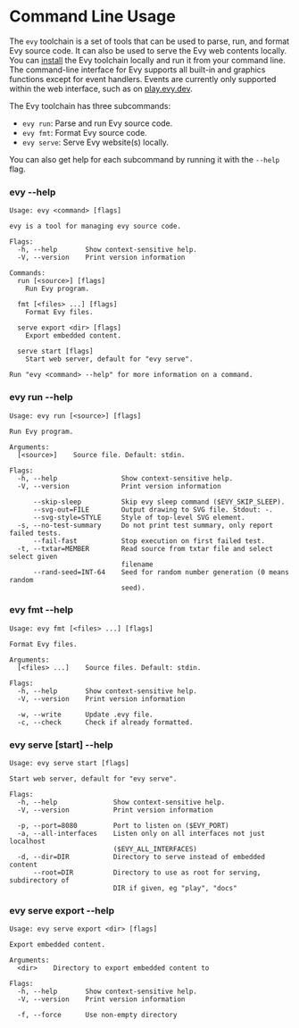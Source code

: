 # Command Line Usage

The `evy` toolchain is a set of tools that can be used to parse, run, and
format Evy source code. It can also be used to serve the Evy web contents
locally. You can [install] the Evy toolchain locally and run it from your
command line. The command-line interface for Evy supports all built-in and
graphics functions except for event handlers. Events are currently only
supported within the web interface, such as on [play.evy.dev].

The Evy toolchain has three subcommands:

- `evy run`: Parse and run Evy source code.
- `evy fmt`: Format Evy source code.
- `evy serve`: Serve Evy website(s) locally.

You can also get help for each subcommand by running it with the
`--help` flag.

[install]: ../README.md#-installation
[play.evy.dev]: https://play.evy.dev

### evy --help

<!-- gen:evy --help -->

    Usage: evy <command> [flags]

    evy is a tool for managing evy source code.

    Flags:
      -h, --help       Show context-sensitive help.
      -V, --version    Print version information

    Commands:
      run [<source>] [flags]
        Run Evy program.

      fmt [<files> ...] [flags]
        Format Evy files.

      serve export <dir> [flags]
        Export embedded content.

      serve start [flags]
        Start web server, default for "evy serve".

    Run "evy <command> --help" for more information on a command.

<!-- genend -->

### evy run --help

<!-- gen:evy run --help -->

    Usage: evy run [<source>] [flags]

    Run Evy program.

    Arguments:
      [<source>]    Source file. Default: stdin.

    Flags:
      -h, --help                Show context-sensitive help.
      -V, --version             Print version information

          --skip-sleep          Skip evy sleep command ($EVY_SKIP_SLEEP).
          --svg-out=FILE        Output drawing to SVG file. Stdout: -.
          --svg-style=STYLE     Style of top-level SVG element.
      -s, --no-test-summary     Do not print test summary, only report failed tests.
          --fail-fast           Stop execution on first failed test.
      -t, --txtar=MEMBER        Read source from txtar file and select select given
                                filename
          --rand-seed=INT-64    Seed for random number generation (0 means random
                                seed).

<!-- genend -->

### evy fmt --help

<!-- gen:evy fmt --help -->

    Usage: evy fmt [<files> ...] [flags]

    Format Evy files.

    Arguments:
      [<files> ...]    Source files. Default: stdin.

    Flags:
      -h, --help       Show context-sensitive help.
      -V, --version    Print version information

      -w, --write      Update .evy file.
      -c, --check      Check if already formatted.

<!-- genend -->

### evy serve [start] --help

<!-- gen:evy serve start --help -->

    Usage: evy serve start [flags]

    Start web server, default for "evy serve".

    Flags:
      -h, --help              Show context-sensitive help.
      -V, --version           Print version information

      -p, --port=8080         Port to listen on ($EVY_PORT)
      -a, --all-interfaces    Listen only on all interfaces not just localhost
                              ($EVY_ALL_INTERFACES)
      -d, --dir=DIR           Directory to serve instead of embedded content
          --root=DIR          Directory to use as root for serving, subdirectory of
                              DIR if given, eg "play", "docs"

<!-- genend -->

### evy serve export --help

<!-- gen:evy serve export --help -->

    Usage: evy serve export <dir> [flags]

    Export embedded content.

    Arguments:
      <dir>    Directory to export embedded content to

    Flags:
      -h, --help       Show context-sensitive help.
      -V, --version    Print version information

      -f, --force      Use non-empty directory

<!-- genend -->
